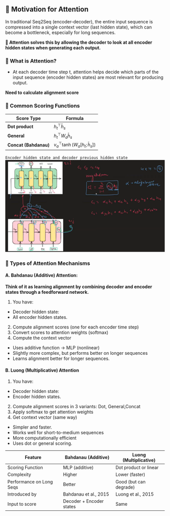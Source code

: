 ## 🧠 Motivation for Attention
In traditional Seq2Seq (encoder-decoder), the entire input sequence is compressed into a single context vector (last hidden state), which can become a bottleneck, especially for long sequences.

**🔎 Attention solves this by allowing the decoder to look at all encoder hidden states when generating each output.**

### 📌 What is Attention?
* At each decoder time step t, attention helps decide which parts of the input sequence (encoder hidden states) are most relevant for producing output.

**Need to calculate alignment score**

### 📘 Common Scoring Functions
| Score Type            | Formula                               |
| --------------------- | ------------------------------------- |
| **Dot product**       | $h_t^\top \bar{h}_s$                  |
| **General**           | $h_t^\top W_a \bar{h}_s$              | 
| **Concat (Bahdanau)** | $v_a^\top \tanh(W_a[h_t; \bar{h}_s])$ |

`Encoder hidden state and decoder previous hidden state`
![alt text](image-1.png)


### 🧠 Types of Attention Mechanisms

#### A. Bahdanau (Additive) Attention:
**Think of it as learning alignment by combining decoder and encoder states through a feedforward network.**
1. You have:
* Decoder hidden state:
* All encoder hidden states.
2. Compute alignment scores (one for each encoder time step)
3. Convert scores to attention weights (softmax)
4. Compute the context vector

* Uses additive function → MLP (nonlinear)
* Slightly more complex, but performs better on longer sequences
* Learns alignment better for longer sequences.

#### B. Luong (Multiplicative) Attention
1. You have:
* Decoder hidden state:
* Encoder hidden states.
2. Compute alignment scores in 3 variants: Dot, General,Concat
3. Apply softmax to get attention weights
4. Get context vector (same way)

* Simpler and faster.
* Works well for short-to-medium sequences
* More computationally efficient
* Uses dot or general scoring.

| Feature                  | **Bahdanau (Additive)**  | **Luong (Multiplicative)** |
| ------------------------ | ------------------------ | -------------------------- |
| Scoring Function         | MLP (additive)           | Dot product or linear      |
| Complexity               | Higher                   | Lower (faster)             |
| Performance on Long Seqs | Better                   | Good (but can degrade)     |
| Introduced by            | Bahdanau et al., 2015    | Luong et al., 2015         |
| Input to score           | Decoder + Encoder states | Same                       |
